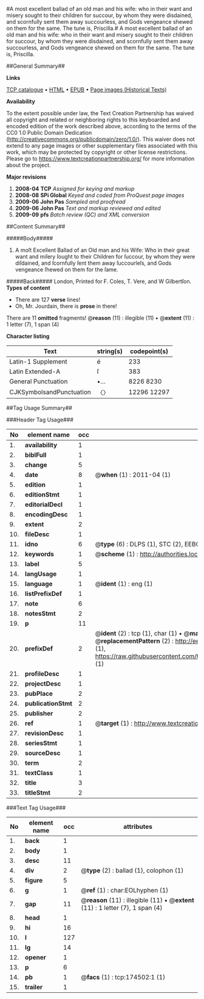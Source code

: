 #A most excellent ballad of an old man and his wife: who in their want and misery sought to their children for succour, by whom they were disdained, and scornfully sent them away succourless, and Gods vengeance shewed on them for the same. The tune is, Priscilla.#
A most excellent ballad of an old man and his wife: who in their want and misery sought to their children for succour, by whom they were disdained, and scornfully sent them away succourless, and Gods vengeance shewed on them for the same. The tune is, Priscilla.

##General Summary##

**Links**

[TCP catalogue](http://www.ota.ox.ac.uk/tcp/)  • 
[HTML](http://tei.it.ox.ac.uk/tcp/Texts-HTML/free/B04/B04406.html)  • 
[EPUB](http://tei.it.ox.ac.uk/tcp/Texts-EPUB/free/B04/B04406.epub) • 
[Page images (Historical Texts)](https://historicaltexts.jisc.ac.uk/eebo-47012535e)

**Availability**

To the extent possible under law, the Text Creation Partnership has waived all copyright and related or neighboring rights to this keyboarded and encoded edition of the work described above, according to the terms of the CC0 1.0 Public Domain Dedication (http://creativecommons.org/publicdomain/zero/1.0/). This waiver does not extend to any page images or other supplementary files associated with this work, which may be protected by copyright or other license restrictions. Please go to https://www.textcreationpartnership.org/ for more information about the project.

**Major revisions**

1. __2008-04__ __TCP__ *Assigned for keying and markup*
1. __2008-08__ __SPi Global__ *Keyed and coded from ProQuest page images*
1. __2009-06__ __John Pas__ *Sampled and proofread*
1. __2009-06__ __John Pas__ *Text and markup reviewed and edited*
1. __2009-09__ __pfs__ *Batch review (QC) and XML conversion*

##Content Summary##

#####Body#####

1. A moſt Excellent Ballad of an Old man and his Wife: Who in their great want and miſery ſought to their Children for ſuccour, by whom they were diſdained, and ſcornfully ſent them away ſuccourleſs, and Gods vengeance ſhewed on them for the ſame.

#####Back#####
London, Printed for F. Coles, T. Vere, and W Gilbertſon.
**Types of content**

  * There are 127 **verse** lines!
  * Oh, Mr. Jourdain, there is **prose** in there!

There are 11 **omitted** fragments! 
 @__reason__ (11) : illegible (11)  •  @__extent__ (11) : 1 letter (7), 1 span (4)

**Character listing**


|Text|string(s)|codepoint(s)|
|---|---|---|
|Latin-1 Supplement|é|233|
|Latin Extended-A|ſ|383|
|General Punctuation|•…|8226 8230|
|CJKSymbolsandPunctuation|〈〉|12296 12297|

##Tag Usage Summary##

###Header Tag Usage###

|No|element name|occ|attributes|
|---|---|---|---|
|1.|__availability__|1||
|2.|__biblFull__|1||
|3.|__change__|5||
|4.|__date__|8| @__when__ (1) : 2011-04 (1)|
|5.|__edition__|1||
|6.|__editionStmt__|1||
|7.|__editorialDecl__|1||
|8.|__encodingDesc__|1||
|9.|__extent__|2||
|10.|__fileDesc__|1||
|11.|__idno__|6| @__type__ (6) : DLPS (1), STC (2), EEBO-CITATION (1), OCLC (1), VID (1)|
|12.|__keywords__|1| @__scheme__ (1) : http://authorities.loc.gov/ (1)|
|13.|__label__|5||
|14.|__langUsage__|1||
|15.|__language__|1| @__ident__ (1) : eng (1)|
|16.|__listPrefixDef__|1||
|17.|__note__|6||
|18.|__notesStmt__|2||
|19.|__p__|11||
|20.|__prefixDef__|2| @__ident__ (2) : tcp (1), char (1)  •  @__matchPattern__ (2) : ([0-9\-]+):([0-9IVX]+) (1), (.+) (1)  •  @__replacementPattern__ (2) : http://eebo.chadwyck.com/downloadtiff?vid=$1&page=$2 (1), https://raw.githubusercontent.com/textcreationpartnership/Texts/master/tcpchars.xml#$1 (1)|
|21.|__profileDesc__|1||
|22.|__projectDesc__|1||
|23.|__pubPlace__|2||
|24.|__publicationStmt__|2||
|25.|__publisher__|2||
|26.|__ref__|1| @__target__ (1) : http://www.textcreationpartnership.org/docs/. (1)|
|27.|__revisionDesc__|1||
|28.|__seriesStmt__|1||
|29.|__sourceDesc__|1||
|30.|__term__|2||
|31.|__textClass__|1||
|32.|__title__|3||
|33.|__titleStmt__|2||


###Text Tag Usage###

|No|element name|occ|attributes|
|---|---|---|---|
|1.|__back__|1||
|2.|__body__|1||
|3.|__desc__|11||
|4.|__div__|2| @__type__ (2) : ballad (1), colophon (1)|
|5.|__figure__|5||
|6.|__g__|1| @__ref__ (1) : char:EOLhyphen (1)|
|7.|__gap__|11| @__reason__ (11) : illegible (11)  •  @__extent__ (11) : 1 letter (7), 1 span (4)|
|8.|__head__|1||
|9.|__hi__|16||
|10.|__l__|127||
|11.|__lg__|14||
|12.|__opener__|1||
|13.|__p__|6||
|14.|__pb__|1| @__facs__ (1) : tcp:174502:1 (1)|
|15.|__trailer__|1||
